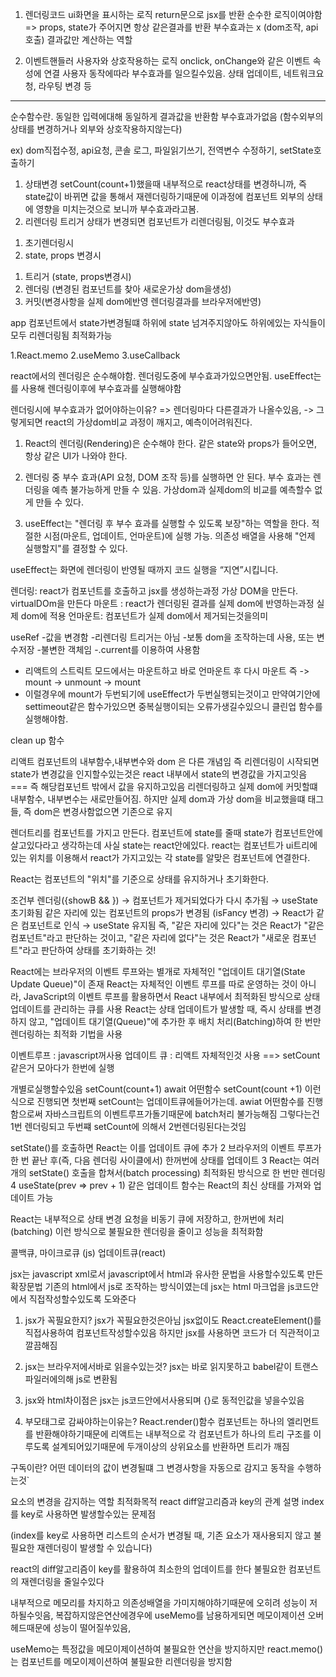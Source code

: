 <!-- 컴포넌트 내부의 2가지 로직 유형 -->

1. 렌더링코드
   ui화면을 표시하는 로직
   return문으로 jsx를 반환
   순수한 로직이여야함 => props, state가 주어지면 항상 같은결과를 반환
   부수효과는 x (dom조작, api호출)
   결과값만 계산하는 역할

2. 이벤트핸들러
   사용자와 상호작용하는 로직
   onclick, onChange와 같은 이벤트 속성에 연결
   사용자 동작에따라 부수효과를 일으킬수있음.
   상태 업데이트, 네트워크요청, 라우팅 변경 등

---

<!-- \*\*\*\* 순수함수란? -->

순수함수란. 동일한 입력에대해 동일하게 결과값을 반환함
부수효과가없음 (함수외부의 상태를 변경하거나 외부와 상호작용하지않는다)

<!-- \*\*\* 부수효과란? sideEffect -->

ex) dom직접수정, api요청, 콘솔 로그, 파일읽기쓰기, 전역변수 수정하기, setState호출하기

<!-- \*\*\* setState로 값을 바꾸는건 왜 부수효과인가? -->

1. 상태변경
   setCount(count+1)했을때 내부적으로 react상태를 변경하니까, 즉 state값이 바뀌면 값을 통해서 재렌더링하기때문에 이과정에 컴포넌트 외부의 상태에 영향을 미치는것으로 보니까 부수효과라고봄.
2. 리렌더링 트리거
   상태가 변경되면 컴포넌트가 리렌더링됨, 이것도 부수효과

<!-- \*\*\* 리액트에서 렌더링은 두가지 -->

1. 초기렌더링시
2. state, props 변경시

<!-- \*\*\* react렌더링과정 -->

1. 트리거 (state, props변경시)
2. 렌더링 (변경된 컴포넌트를 찾아 새로운가상 dom을생성)
3. 커밋(변경사항을 실제 dom에반영 렌더링결과를 브라우저에반영)

<!-- \*\*\* 렌더링시 문제점 -->

app 컴포넌트에서 state가변경될떄 하위에 state 넘겨주지않아도 하위에있는 자식들이 모두 리렌더링됨
최적화가능

1.React.memo
2.useMemo
3.useCallback

<!-- \*\*즉 useEffect가 뭐냐고했을때 -->

react에서의 렌더링은 순수해야함.
렌더링도중에 부수효과가있으면안됨.
useEffect는를 사용해 렌더링이후에 부수효과를 실행해야함

렌더링시에 부수효과가 없어야하는이유?
=> 렌더링마다 다른결과가 나올수있음, -> 그렇게되면 react의 가상dom비교 과정이 깨지고, 예측이어려워진다.

1. React의 렌더링(Rendering)은 순수해야 한다.
   같은 state와 props가 들어오면, 항상 같은 UI가 나와야 한다.

2. 렌더링 중 부수 효과(API 요청, DOM 조작 등)를 실행하면 안 된다.
   부수 효과는 렌더링을 예측 불가능하게 만들 수 있음.
   가상dom과 실제dom의 비교를 예측할수 없게 만들 수 있다.

3. useEffect는 "렌더링 후 부수 효과를 실행할 수 있도록 보장"하는 역할을 한다.
   적절한 시점(마운트, 업데이트, 언마운트)에 실행 가능.
   의존성 배열을 사용해 "언제 실행할지"를 결정할 수 있다.

useEffect는 화면에 렌더링이 반영될 때까지 코드 실행을 “지연”시킵니다.

<!-- 렌더링,마운트, 언마운트, -->

렌더링: react가 컴포넌트를 호출하고 jsx를 생성하는과정 가상 DOM을 만든다. virtualDOm을 만든다
마운트 : react가 렌더링된 결과를 실제 dom에 반영하는과정 실제 dom에 적용
언마운트: 컴포넌트가 실제 dom에서 제거되는것을의미

useRef -값을 변경함 -리렌더링 트리거는 아님 -보통 dom을 조작하는데 사용, 또는 변수저장 -불변한 객체임
-.current를 이용하여 사용함

<!-- react strict모드 -->

- 리액트의 스트릭트 모드에서는 마운트하고 바로 언마운트 후 다시 마운트 즉 -> mount -> unmount -> mount
- 이럴경우에 mount가 두번되기에 useEffect가 두번실행되는것이고 만약여기안에 settimeout같은 함수가있으면 중복실행이되는 오류가생길수있으니 클린업 함수를 실행해야함.

clean up 함수

<!-- \*\* 리액트 렌더링시 바뀌는것과 안바뀌는것 -->

리액트 컴포넌트의 내부함수,내부변수와 dom 은 다른 개념임
즉 리렌더링이 시작되면 state가 변경값을 인지할수있는것은
react 내부에서 state의 변경값을 가지고잇음 === 즉 해당컴포넌트 밖에서 값을 유지하고있음
리렌더링하고 실제 dom에 커밋할떄
내부함수, 내부변수는 새로만들어짐. 하지만 실제 dom과 가상 dom을 비교했을떄 태그들, 즉 dom은 변경사함없으면 기존으로 유지

렌더트리를 컴포넌트를 가지고 만든다.
컴포넌트에 state를 줄때 state가 컴포넌트안에 살고있다라고 생각하는데 사실 state는 react안에있다.
react는 컴포넌트가 ui트리에 있는 위치를 이용해서 react가 가지고있는 각 state를 알맞은 컴포넌트에 연결한다.

React는 컴포넌트의 "위치"를 기준으로 상태를 유지하거나 초기화한다.

조건부 렌더링({showB && <Counter />}) → 컴포넌트가 제거되었다가 다시 추가됨 → useState 초기화됨
같은 자리에 있는 컴포넌트의 props가 변경됨 (isFancy 변경) → React가 같은 컴포넌트로 인식 → useState 유지됨
즉, "같은 자리에 있다"는 것은 React가 "같은 컴포넌트"라고 판단하는 것이고, "같은 자리에 없다"는 것은 React가 "새로운 컴포넌트"라고 판단하여 상태를 초기화하는 것!

 <!-- 리액트에서 배치로 state들이 한꺼번에 처리되는이유 -->

React에는 브라우저의 이벤트 루프와는 별개로 자체적인 "업데이트 대기열(State Update Queue)"이 존재
React는 자체적인 이벤트 루프를 따로 운영하는 것이 아니라, JavaScript의 이벤트 루프를 활용하면서 React 내부에서 최적화된 방식으로 상태 업데이트를 관리하는 큐를 사용
React는 상태 업데이트가 발생할 때, 즉시 상태를 변경하지 않고, "업데이트 대기열(Queue)"에 추가한 후 배치 처리(Batching)하여 한 번만 렌더링하는 최적화 기법을 사용

이벤트루프 : javascript꺼사용
업데이트 큐 : 리액트 자체적인것 사용 ==> setCount같은거 모아다가 한번에 실행

개별로실행할수있음
setCount(count+1)
await 어떤함수
setCount(count +1)
이런식으로 진행되면 첫번째 setCount는 업데이트큐에들어가는데. awiat 어떤함수를 진행함으로써 자바스크립트의 이벤트루프가돌기때문에 batch처리 불가능해짐
그렇다는건 1번 렌더링되고 두번쨰 setCount에 의해서 2번렌더링된다는것임

setState()를 호출하면 React는 이를 업데이트 큐에 추가
2️ 브라우저의 이벤트 루프가 한 번 끝난 후(즉, 다음 렌더링 사이클에서) 한꺼번에 상태를 업데이트
3️ React는 여러 개의 setState() 호출을 합쳐서(batch processing) 최적화된 방식으로 한 번만 렌더링
4️ useState(prev => prev + 1) 같은 업데이트 함수는 React의 최신 상태를 가져와 업데이트 가능

React는 내부적으로 상태 변경 요청을 비동기 큐에 저장하고, 한꺼번에 처리(batching)
이런 방식으로 불필요한 렌더링을 줄이고 성능을 최적화함

콜백큐, 마이크로큐 (js) 업데이트큐(react)

<!-- jsx -->

jsx는 javascript xml로서 javascript에서 html과 유사한 문법을 사용할수있도록 만든 확장문법
기존의 html에서 js로 조작하는 방식이였는데 jsx는 html 마크업을 js코드안에서 직접작성할수있도록 도와준다

1. jsx가 꼭필요한지?
   jsx가 꼭필요한것은아님 jsx없이도 React.createElement()를 직접사용하여 컴포넌트작성할수있음 하지만 jsx를 사용하면 코드가 더 직관적이고 깔끔해짐

2. jsx는 브라우저에서바로 읽을수있는것?
   jsx는 바로 읽지못하고 babel같이 트랜스파일러에의해 js로 변환됨

3. jsx와 html차이점은
   jsx는 js코드안에서사용되며 {}로 동적인값을 넣을수있음

4. 부모태그로 감싸야하는이유는?
   React.render()함수 컴포넌트는 하나의 엘리먼트를 반환해야하기때문에
   리액트는 내부적으로 각 컴포넌트가 하나의 트리 구조를 이루도록 설계되어있기때문에 두개이상의 상위요소를 반환하면 트리가 깨짐

구독이란?
어떤 데이터의 값이 변경될떄 그 변경사항을 자동으로 감지고 동작을 수행하는것`

<!-- react key -->

요소의 변경을 감지하는 역할
최적화목적
react diff알고리즘과 key의 관계 설명
index를 key로 사용하면 발생할수있는 문제점

<!-- 리스트 업데이트 key가 없으면 어떻게되는지?' -->

(index를 key로 사용하면 리스트의 순서가 변경될 때, 기존 요소가 재사용되지 않고 불필요한 재렌더링이 발생할 수 있습니다)

<!-- key를 올바르게사용했을때 좋은점 -->

react의 diff알고리즘이 key를 활용하여 최소한의 업데이트를 한다
불필요한 컴포넌트의 재렌더링을 줄일수있다

<!-- useMemo, useCallback -->
<!-- useMemo를 과도하게사용하면 오히려성능이 저하될수도있는데ㅣ 이유? -->

내부적으로 메모리를 차지하고 의존성배열을 가미지해야하기때문에 오히려 성능이 저하될수잇음, 복잡하지않은연산에경우에 useMemo를 남용하게되면
메모이제이션 오버헤드때문에 성능이 떨어질쑤있음,

<!-- useMemo와 React.memo()의 차이점 -->

useMemo는 특정값을 메모이제이션하여 불필요한 연산을 방지하지만
react.memo()는 컴포넌트를 메모이제이션하여 불필요한 리렌더링을 방지함

<!-- react fiber -->

<!-- 클래스 컴포넌트 vs 함수형 컴포넌트 -->
